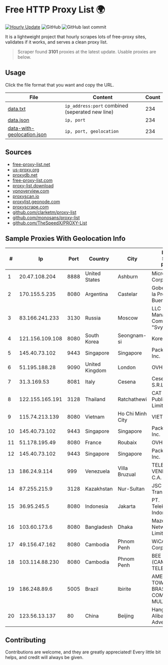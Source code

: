 
# Free HTTP Proxy List 🌍

[![Hourly Update](https://github.com/mertguvencli/http-proxy-list/actions/workflows/main.yml/badge.svg?branch=main)](https://github.com/mertguvencli/http-proxy-list/actions/workflows/main.yml)
![GitHub](https://img.shields.io/github/license/mertguvencli/http-proxy-list)
![GitHub last commit](https://img.shields.io/github/last-commit/mertguvencli/http-proxy-list)

It is a lightweight project that hourly scrapes lots of free-proxy sites, validates if it works, and serves a clean proxy list.


> Scraper found **3101** proxies at the latest update. Usable proxies are below.

## Usage

Click the file format that you want and copy the URL.


|File|Content|Count|
|----|-------|-----|
|[data.txt](https://raw.githubusercontent.com/mertguvencli/http-proxy-list/main/proxy-list/data.txt)|`ip_address:port` combined (seperated new line)|234|
|[data.json](https://raw.githubusercontent.com/mertguvencli/http-proxy-list/main/proxy-list/data.json)|`ip, port`|234|
|[data-with-geolocation.json](https://raw.githubusercontent.com/mertguvencli/http-proxy-list/main/proxy-list/data-with-geolocation.json)|`ip, port, geolocation`|234|

## Sources

* [free-proxy-list.net](https://free-proxy-list.net)
* [us-proxy.org](https://www.us-proxy.org)
* [proxydb.net](http://proxydb.net)
* [free-proxy-list.com](https://free-proxy-list.com/?page=&port=&type%5B%5D=http&type%5B%5D=https&up_time=0&search=Search)
* [proxy-list.download](https://www.proxy-list.download/HTTP)
* [vpnoverview.com](https://vpnoverview.com/privacy/anonymous-browsing/free-proxy-servers)
* [proxyscan.io](https://www.proxyscan.io)
* [proxylist.geonode.com](https://proxylist.geonode.com/api/proxy-list?limit=300&page=1&sort_by=lastChecked&sort_type=desc&protocols=http,https)
* [proxyscrape.com](https://api.proxyscrape.com/v2/?request=displayproxies&protocol=http&timeout=10000&country=all&ssl=all&anonymity=all)
* [github.com/clarketm/proxy-list](https://raw.githubusercontent.com/clarketm/proxy-list/master/proxy-list-raw.txt)
* [github.com/monosans/proxy-list](https://raw.githubusercontent.com/monosans/proxy-list/main/proxies/http.txt)
* [github.com/TheSpeedX/PROXY-List](https://raw.githubusercontent.com/TheSpeedX/PROXY-List/master/http.txt)


## Sample Proxies With Geolocation Info

|#|Ip|Port|Country|City|Internet Service Provider|
|-|--|----|-------|----|-------------------------|
|1|20.47.108.204|8888|United States|Ashburn|Microsoft Corporation|
|2|170.155.5.235|8080|Argentina|Castelar|Gobernacion de la Provincia de Buenos Aires|
|3|83.166.241.233|3130|Russia|Moscow|LLC Management Company "Svyaz"|
|4|121.156.109.108|8080|South Korea|Seongnam-si|Korea Telecom|
|5|145.40.73.102|9443|Singapore|Singapore|Packet Host, Inc.|
|6|51.195.188.28|9090|United Kingdom|London|OVH SAS|
|7|31.3.169.53|8081|Italy|Cesena|Cesena NET S.R.L.|
|8|122.155.165.191|3128|Thailand|Ratchathewi|CAT Telecom Public Company Limited|
|9|115.74.213.139|8080|Vietnam|Ho Chi Minh City|VIETELxdsl|
|10|145.40.73.102|9443|Singapore|Singapore|Packet Host, Inc.|
|11|51.178.195.49|8080|France|Roubaix|OVH SAS|
|12|145.40.73.102|9443|Singapore|Singapore|Packet Host, Inc.|
|13|186.24.9.114|999|Venezuela|Villa Bruzual|TELEFONICA VENEZOLANA, C.A.|
|14|87.255.215.9|3128|Kazakhstan|Nur-Sultan|JSC Transtelecom|
|15|36.95.245.5|8080|Indonesia|Jakarta|PT. Telekomunikasi Indonesia|
|16|103.60.173.6|8080|Bangladesh|Dhaka|Mazeda Networks Limited|
|17|49.156.47.162|8080|Cambodia|Phnom Penh|WiCAM Corporation Ltd|
|18|103.114.88.230|8080|Cambodia|Phnom Penh|BEE UNION (CAMBODIA) TELECOM CO.|
|19|186.248.89.6|5005|Brazil|Ibirite|AMERICAN TOWER DO BRASIL-COMUNICAÔÔO MULTIMÔDIA LT|
|20|123.56.13.137|80|China|Beijing|Hangzhou Alibaba Advertising Co|



## Contributing

Contributions are welcome, and they are greatly appreciated! Every
little bit helps, and credit will always be given.

